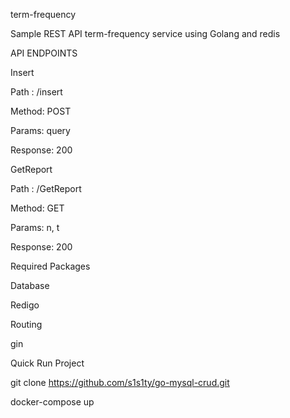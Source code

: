 term-frequency 

Sample REST API term-frequency service using Golang and redis

API ENDPOINTS

Insert

Path : /insert

Method: POST

Params: query

Response: 200

GetReport

Path : /GetReport

Method: GET

Params: n, t

Response: 200

Required Packages

Database

Redigo

Routing

gin

Quick Run Project

git clone https://github.com/s1s1ty/go-mysql-crud.git

docker-compose up
